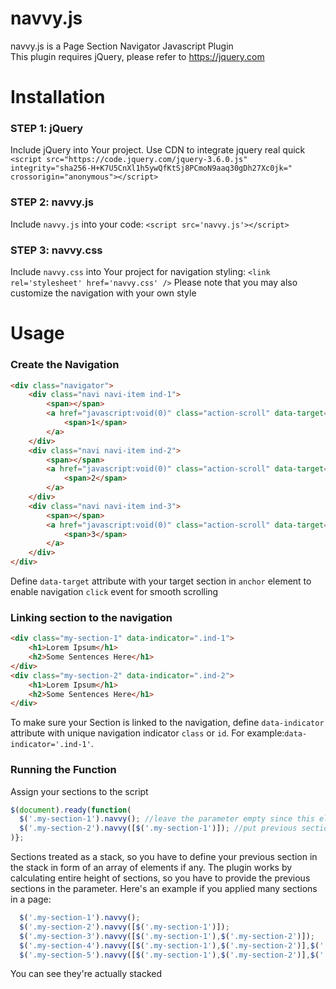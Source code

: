 # navvy.js
navvy.js is a Page Section Navigator Javascript Plugin<br>
This plugin requires jQuery, please refer to https://jquery.com

# Installation
### STEP 1: jQuery
Include jQuery into Your project. Use CDN to integrate jquery real quick
```<script src="https://code.jquery.com/jquery-3.6.0.js" integrity="sha256-H+K7U5CnXl1h5ywQfKtSj8PCmoN9aaq30gDh27Xc0jk=" crossorigin="anonymous"></script>```

### STEP 2: navvy.js
Include `navvy.js` into your code: `<script src='navvy.js'></script>`
### STEP 3: navvy.css
Include <code>navvy.css</code> into Your project for navigation styling: `<link rel='stylesheet' href='navvy.css' />`
Please note that you may also customize the navigation with your own style

# Usage
### Create the Navigation
```html
<div class="navigator">
	<div class="navi navi-item ind-1">
		<span></span>
		<a href="javascript:void(0)" class="action-scroll" data-target=".vm-wrapper">
			<span>1</span>
		</a>
	</div>
	<div class="navi navi-item ind-2">
		<span></span>
		<a href="javascript:void(0)" class="action-scroll" data-target=".vm-section">
			<span>2</span>
		</a>
	</div>
	<div class="navi navi-item ind-3">
		<span></span>
		<a href="javascript:void(0)" class="action-scroll" data-target=".speech">
			<span>3</span>
		</a>
	</div>
</div>
```
Define `data-target` attribute with your target section in `anchor` element to enable navigation `click` event for smooth scrolling

### Linking section to the navigation
```html
<div class="my-section-1" data-indicator=".ind-1">
	<h1>Lorem Ipsum</h1>
	<h2>Some Sentences Here</h1>
</div>
<div class="my-section-2" data-indicator=".ind-2">
	<h1>Lorem Ipsum</h1>
	<h2>Some Sentences Here</h1>
</div>
```
To make sure your Section is linked to the navigation, define `data-indicator` attribute with unique navigation indicator `class` or `id`. For example:`data-indicator='.ind-1'`.

### Running the Function
Assign your sections to the script
```javascript
$(document).ready(function(
  $('.my-section-1').navvy(); //leave the parameter empty since this element on the first order
  $('.my-section-2').navvy([$('.my-section-1')]); //put previous section
)};
```
Sections treated as a stack, so you have to define your previous section in the stack in form of an array of elements if any.
The plugin works by calculating entire height of sections, so you have to provide the previous sections in the parameter.
Here's an example if you applied many sections in a page:
```javascript
  $('.my-section-1').navvy();
  $('.my-section-2').navvy([$('.my-section-1')]);
  $('.my-section-3').navvy([$('.my-section-1'),$('.my-section-2')]);
  $('.my-section-4').navvy([$('.my-section-1'),$('.my-section-2')],$('.my-section-3')]);
  $('.my-section-5').navvy([$('.my-section-1'),$('.my-section-2')],$('.my-section-3'),$('.my-section-4')]);
```
You can see they're actually stacked
